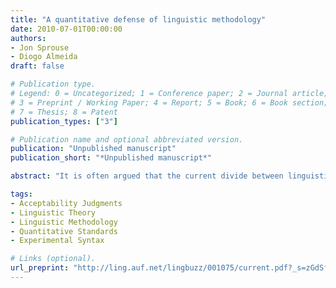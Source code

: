 ```yaml
---
title: "A quantitative defense of linguistic methodology"
date: 2010-07-01T00:00:00
authors:
- Jon Sprouse
- Diogo Almeida
draft: false

# Publication type.
# Legend: 0 = Uncategorized; 1 = Conference paper; 2 = Journal article;
# 3 = Preprint / Working Paper; 4 = Report; 5 = Book; 6 = Book section;
# 7 = Thesis; 8 = Patent
publication_types: ["3"]

# Publication name and optional abbreviated version.
publication: "Unpublished manuscript"
publication_short: "*Unpublished manuscript*"

abstract: "It is often argued that the current divide between linguistic theory and other domains of language research can be traced to the unreliability of linguistic methodology, and the resulting unreliability of linguistic theory. Linguists rely upon informal acceptability judgment experiments as the primary source of linguistic data. These experiments tend to employ small samples, often composed of non-naïve participants, and generally forego the use of distracter items and inferential statistics in the analysis of the results. We present resampling analyses of a large acceptability judgment dataset that provides new quantitative evidence that traditional linguistic methodology is extremely reliable with very small samples, usually at the level of the individual participant. We also review the evidence that critics of informal linguistic experiments provide to justify their concerns, which shows that the evidence provided by critics turns out to mostly _corroborate_ the reliability of informal judgments, and not undermine it. We conclude that there is no empirical, logical, or statistical reason to think that the informal experiments routinely performed by linguists are unreliable. In fact, we show evidence that these experiments might be, in some circumstances, much more powerful than formal experiments with naïve participants. Given the lack of evidence of problems with traditional linguistic methodology, we hypothesize that one potential reason for the recurrence of this debate is that the phenomena critics are particularly interested in often elicit effects that are very small and hard to detect in formal acceptability judgment tasks. This suggests that critics may be mistaking a property of specific phenomena for a property of the methodology. Taken as a whole, these results suggest that broad criticisms of linguistic theory based on the reliability of linguistic data are unfounded, and that methodological concerns should not influence the relationship between linguistic theory and other domains of language research."

tags:
- Acceptability Judgments
- Linguistic Theory
- Linguistic Methodology
- Quantitative Standards
- Experimental Syntax

# Links (optional).
url_preprint: "http://ling.auf.net/lingbuzz/001075/current.pdf?_s=zGdSfZE6-b0Yk8ov"
---
```

